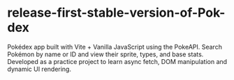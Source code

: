 # release-first-stable-version-of-Pok-dex
Pokédex app built with Vite + Vanilla JavaScript using the PokeAPI. Search Pokémon by name or ID and view their sprite, types, and base stats. Developed as a practice project to learn async fetch, DOM manipulation and dynamic UI rendering.
